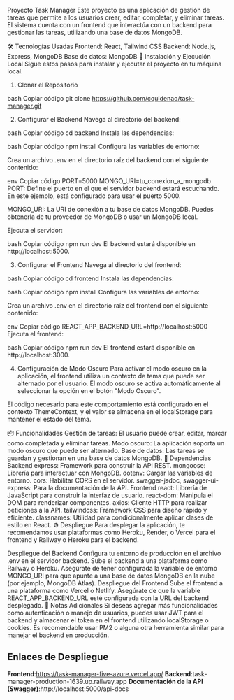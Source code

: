 Proyecto Task Manager
Este proyecto es una aplicación de gestión de tareas que permite a los usuarios crear, editar, completar, y eliminar tareas. El sistema cuenta con un frontend que interactúa con un backend para gestionar las tareas, utilizando una base de datos MongoDB.

🛠 Tecnologías Usadas
Frontend: React, Tailwind CSS
Backend: Node.js, Express, MongoDB
Base de datos: MongoDB
🚀 Instalación y Ejecución Local
Sigue estos pasos para instalar y ejecutar el proyecto en tu máquina local.

1. Clonar el Repositorio


bash
Copiar código
git clone https://github.com/cquidenao/task-manager.git

2. Configurar el Backend
Navega al directorio del backend:

bash
Copiar código
cd backend
Instala las dependencias:

bash
Copiar código
npm install
Configura las variables de entorno:

Crea un archivo .env en el directorio raíz del backend con el siguiente contenido:

env
Copiar código
PORT=5000
MONGO_URI=tu_conexion_a_mongodb
PORT: Define el puerto en el que el servidor backend estará escuchando. En este ejemplo, está configurado para usar el puerto 5000.

MONGO_URI: La URI de conexión a tu base de datos MongoDB. Puedes obtenerla de tu proveedor de MongoDB o usar un MongoDB local.

Ejecuta el servidor:

bash
Copiar código
npm run dev
El backend estará disponible en http://localhost:5000.

3. Configurar el Frontend
Navega al directorio del frontend:

bash
Copiar código
cd frontend
Instala las dependencias:

bash
Copiar código
npm install
Configura las variables de entorno:

Crea un archivo .env en el directorio raíz del frontend con el siguiente contenido:

env
Copiar código
REACT_APP_BACKEND_URL=http://localhost:5000
Ejecuta el frontend:

bash
Copiar código
npm run dev
El frontend estará disponible en http://localhost:3000.

4. Configuración de Modo Oscuro
Para activar el modo oscuro en la aplicación, el frontend utiliza un contexto de tema que puede ser alternado por el usuario. El modo oscuro se activa automáticamente al seleccionar la opción en el botón "Modo Oscuro".

El código necesario para este comportamiento está configurado en el contexto ThemeContext, y el valor se almacena en el localStorage para mantener el estado del tema.

📦 Funcionalidades
Gestión de tareas: El usuario puede crear, editar, marcar como completada y eliminar tareas.
Modo oscuro: La aplicación soporta un modo oscuro que puede ser alternado.
Base de datos: Las tareas se guardan y gestionan en una base de datos MongoDB.
🔧 Dependencias
Backend
express: Framework para construir la API REST.
mongoose: Librería para interactuar con MongoDB.
dotenv: Cargar las variables de entorno.
cors: Habilitar CORS en el servidor.
swagger-jsdoc, swagger-ui-express: Para la documentación de la API.
Frontend
react: Librería de JavaScript para construir la interfaz de usuario.
react-dom: Manipula el DOM para renderizar componentes.
axios: Cliente HTTP para realizar peticiones a la API.
tailwindcss: Framework CSS para diseño rápido y eficiente.
classnames: Utilidad para condicionalmente aplicar clases de estilo en React.
⚙️ Despliegue
Para desplegar la aplicación, te recomendamos usar plataformas como Heroku, Render, o Vercel para el frontend y Railway o Heroku para el backend.

Despliegue del Backend
Configura tu entorno de producción en el archivo .env en el servidor backend.
Sube el backend a una plataforma como Railway o Heroku.
Asegúrate de tener configurada la variable de entorno MONGO_URI para que apunte a una base de datos MongoDB en la nube (por ejemplo, MongoDB Atlas).
Despliegue del Frontend
Sube el frontend a una plataforma como Vercel o Netlify.
Asegúrate de que la variable REACT_APP_BACKEND_URL esté configurada con la URL del backend desplegado.
📝 Notas Adicionales
Si deseas agregar más funcionalidades como autenticación o manejo de usuarios, puedes usar JWT para el backend y almacenar el token en el frontend utilizando localStorage o cookies.
Es recomendable usar PM2 o alguna otra herramienta similar para manejar el backend en producción.




## Enlaces de Despliegue
**Frontend**:https://task-manager-five-azure.vercel.app/
**Backend**:task-manager-production-1639.up.railway.app
**Documentación de la API (Swagger)**:http://localhost:5000/api-docs

